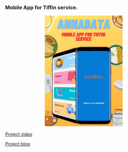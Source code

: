 ### Mobile App for Tiffin service.
<p align="center">
  <img width="250" height="auto" src="https://github.com/MananRPatel/MobileAppForTiffinService/blob/main/Annadata-poster.png">
</p>

[Project video](https://drive.google.com/file/d/1pXEellANDUa4iLtr-BfgWFORMQDKr320/view?usp=sharing)

[Project blog](https://19it103manan19it098hirak.blogspot.com/2021/03/mobileappfortiffinservice.html "blog")

